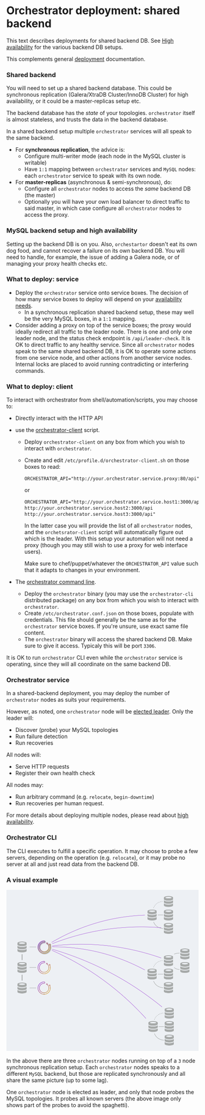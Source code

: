 # Orchestrator deployment: shared backend

This text describes deployments for shared backend DB. See [High availability](high-availability.md) for the various backend DB setups.

This complements general [deployment](deployment.md) documentation.

### Shared backend

You will need to set up a shared backend database. This could be synchronous replication (Galera/XtraDB Cluster/InnoDB Cluster) for high availability, or it could be a master-replicas setup etc.

The backend database has the _state_ of your topologies. `orchestrator` itself is almost stateless, and trusts the data in the backend database.

In a shared backend setup multiple `orchestrator` services will all speak to the same backend.

- For **synchronous replication**, the advice is:
  - Configure multi-writer mode (each node in the MySQL cluster is writable)
  - Have `1:1` mapping between `orchestrator` services and `MySQL` nodes: each `orchestrator` service to speak with its own node.
- For **master-replicas** (asynchronous & semi-synchronous), do:
  - Configure all `orchestrator` nodes to access the _same_ backend DB (the master)
  - Optionally you will have your own load balancer to direct traffic to said master, in which case configure all `orchestrator` nodes to access the proxy.

### MySQL backend setup and high availability

Setting up the backend DB is on you. Also, `orchestartor` doesn't eat its own dog food, and cannot recover a failure on its own backend DB.
You will need to handle, for example, the issue of adding a Galera node, or of managing your proxy health checks etc.

### What to deploy: service

- Deploy the `orchestrator` service onto service boxes. The decision of how many service boxes  to deploy
  will depend on your [availability needs](high-availability.md).
  - In a synchronous replication shared backend setup, these may well be the very MySQL boxes, in a `1:1` mapping.
- Consider adding a proxy on top of the service boxes; the proxy would ideally redirect all traffic to the leader node. There is one and only one leader node, and the status check endpoint is `/api/leader-check`. It is OK to direct traffic to any healthy service. Since all `orchestrator` nodes speak to the same shared backend DB, it is OK to operate some actions from one service node, and other actions from another service nodes. Internal locks are placed to avoid running contradicting or interfering commands.


### What to deploy: client

To interact with orchestrator from shell/automation/scripts, you may choose to:

- Directly interact with the HTTP API
- use the [orchestrator-client](orchestrator-client.md) script.
  - Deploy `orchestrator-client` on any box from which you wish to interact with `orchestrator`.
  - Create and edit `/etc/profile.d/orchestrator-client.sh` on those boxes to read:
    ```
    ORCHESTRATOR_API="http://your.orchestrator.service.proxy:80/api"
    ```
    or
    ```
    ORCHESTRATOR_API="http://your.orchestrator.service.host1:3000/api http://your.orchestrator.service.host2:3000/api http://your.orchestrator.service.host3:3000/api"
    ```
    In the latter case you will provide the list of all `orchestrator` nodes, and the `orchetsrator-client` script will automatically figure out which is the leader. With this setup your automation will not need a proxy (though you may still wish to use a proxy for web interface users).

    Make sure to chef/puppet/whatever the `ORCHESTRATOR_API` value such that it adapts to changes in your environment.

- The [orchestrator command line](executing-via-command-line.md).
  - Deploy the `orchestrator` binary (you may use the `orchestrator-cli` distributed package) on any box from which you wish to interact with `orchestrator`.
  - Create `/etc/orchestrator.conf.json` on those boxes, populate with credentials. This file should generally be the same as for the `orchestrator` service boxes. If you're unsure, use exact same file content.
  - The `orchestrator` binary will access the shared backend DB. Make sure to give it access. Typicaly this will be port `3306`.

It is OK to run `orchestrator` CLI even while the `orchestrator` service is operating, since they will all coordinate on the same backend DB.

### Orchestrator service

In a shared-backend deployment, you may deploy the number of `orchestrator` nodes as suits your requirements. 

However, as noted, one `orchestrator` node will be [elected leader](http://code.openark.org/blog/mysql/leader-election-using-mysql). Only the leader will:

- Discover (probe) your MySQL topologies
- Run failure detection
- Run recoveries

All nodes will:

- Serve HTTP requests
- Register their own health check

All nodes may:

- Run arbitrary command (e.g. `relocate`, `begin-downtime`)
- Run recoveries per human request.

For more details about deploying multiple nodes, please read about [high availability](high-availability.md).

### Orchestrator CLI

The CLI executes to fulfill a specific operation. It may choose to probe a few servers, depending on the operation (e.g. `relocate`), or it may probe no server at all and just read data from the backend DB.

### A visual example

![orchestrator deployment, shared backend](images/orchestrator-deployment-shared-backend.png)

In the above there are three `orchestrator` nodes running on top of a `3` node synchronous replication setup. Each `orchestrator` nodes speaks to a different `MySQL` backend, but those are replicated synchronously and all share the same picture (up to some lag).

One `orchestrator` node is elected as leader, and only that node probes the MySQL topologies. It probes all known servers (the above image only shows part of the probes to avoid the spaghetti).
